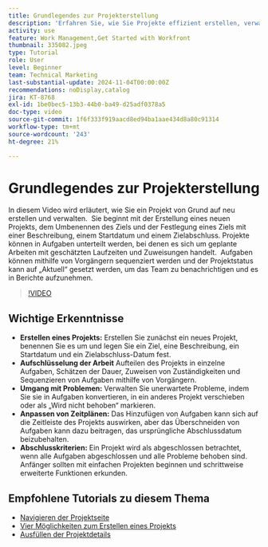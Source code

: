 ```yaml
---
title: Grundlegendes zur Projekterstellung
description: 'Erfahren Sie, wie Sie Projekte effizient erstellen, verwalten und abschließen, mit unerwarteten Problemen umgehen und wertvolle anfängliche Tipps zum Umgang mit wichtigen Projekt-Management-Funktionen finden. '
activity: use
feature: Work Management,Get Started with Workfront
thumbnail: 335082.jpeg
type: Tutorial
role: User
level: Beginner
team: Technical Marketing
last-substantial-update: 2024-11-04T00:00:00Z
recommendations: noDisplay,catalog
jira: KT-8768
exl-id: 1be0bec5-13b3-44b0-ba49-d25adf0378a5
doc-type: video
source-git-commit: 1f6f333f919aacd8ed94ba1aae434d8a80c91314
workflow-type: tm+mt
source-wordcount: '243'
ht-degree: 21%

---
```


# Grundlegendes zur Projekterstellung

In diesem Video wird erläutert, wie Sie ein Projekt von Grund auf neu erstellen und verwalten. &#x200B; Sie beginnt mit der Erstellung eines neuen Projekts, dem Umbenennen des Ziels und der Festlegung eines Ziels mit einer Beschreibung, einem Startdatum und einem Zielabschluss. Projekte können in Aufgaben unterteilt werden, bei denen es sich um geplante Arbeiten mit geschätzten Laufzeiten und Zuweisungen handelt. &#x200B; Aufgaben können mithilfe von Vorgängern sequenziert werden und der Projektstatus kann auf „Aktuell“ gesetzt werden, um das Team zu benachrichtigen und es in Berichte aufzunehmen. &#x200B;


>[!VIDEO](https://video.tv.adobe.com/v/335082/?quality=12&learn=on&enablevpops)

## Wichtige Erkenntnisse

* **Erstellen eines Projekts:** Erstellen Sie zunächst ein neues Projekt, benennen Sie es um und legen Sie ein Ziel, eine Beschreibung, ein Startdatum und ein Zielabschluss-Datum fest.
* **Aufschlüsselung der Arbeit** Aufteilen des Projekts in einzelne Aufgaben, Schätzen der Dauer, Zuweisen von Zuständigkeiten und Sequenzieren von Aufgaben mithilfe von Vorgängern. &#x200B;
* **Umgang mit Problemen:** Verwalten Sie unerwartete Probleme, indem Sie sie in Aufgaben konvertieren, in ein anderes Projekt verschieben oder als „Wird nicht behoben“ markieren. &#x200B;
* **Anpassen von Zeitplänen:** Das Hinzufügen von Aufgaben kann sich auf die Zeitleiste des Projekts auswirken, aber das Überschneiden von Aufgaben kann dazu beitragen, das ursprüngliche Abschlussdatum beizubehalten. &#x200B;
* **Abschlusskriterien:** Ein Projekt wird als abgeschlossen betrachtet, wenn alle Aufgaben abgeschlossen und alle Probleme behoben sind. &#x200B; Anfänger sollten mit einfachen Projekten beginnen und schrittweise erweiterte Funktionen erkunden. &#x200B;


## Empfohlene Tutorials zu diesem Thema

* [Navigieren der Projektseite](/help/manage-work/projects/navigate-the-project-page.md)
* [Vier Möglichkeiten zum Erstellen eines Projekts](/help/manage-work/projects/understand-other-ways-to-create-projects.md)
* [Ausfüllen der Projektdetails](/help/manage-work/projects/fill-in-the-project-details.md)

